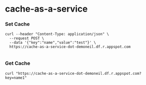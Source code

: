 # cache-as-a-service

### Set Cache

```
curl --header "Content-Type: application/json" \
  --request POST \
  --data '{"key":"name","value":"test"}' \
  https://cache-as-a-service-dot-demoneil.df.r.appspot.com
  
```

### Get Cache 

```
curl "https://cache-as-a-service-dot-demoneil.df.r.appspot.com?key=name1"
```